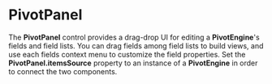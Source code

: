 PivotPanel
==========

The **PivotPanel** control provides a drag-drop UI for editing a **PivotEngine**'s 
fields and field lists. 
You can drag fields among field lists to build views, and use each fields context
 menu to customize the field properties. 
 Set the **PivotPanel.itemsSource** property to an instance of a **PivotEngine** in 
 order to connect the two components.